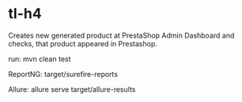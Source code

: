 # tl-h4
Creates new generated product at PrestaShop Admin Dashboard and checks, that product appeared in Prestashop.

run:  mvn clean test

ReportNG: target/surefire-reports

Allure: allure serve target/allure-results

